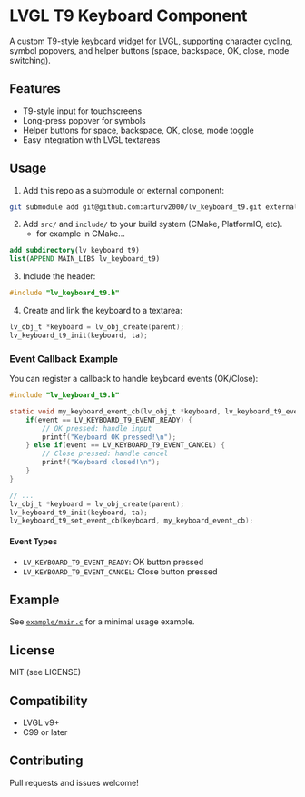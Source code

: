 # LVGL T9 Keyboard Component

A custom T9-style keyboard widget for LVGL, supporting character cycling, symbol popovers, and helper buttons (space, backspace, OK, close, mode switching).

## Features
- T9-style input for touchscreens
- Long-press popover for symbols
- Helper buttons for space, backspace, OK, close, mode toggle
- Easy integration with LVGL textareas

## Usage
1. Add this repo as a submodule or external component:

```sh
git submodule add git@github.com:arturv2000/lv_keyboard_t9.git external/lv_keyboard_t9
```

2. Add `src/` and `include/` to your build system (CMake, PlatformIO, etc).
    - for example in CMake...

```cmake
add_subdirectory(lv_keyboard_t9)
list(APPEND MAIN_LIBS lv_keyboard_t9)
```

3. Include the header:

```c
#include "lv_keyboard_t9.h"
```

4. Create and link the keyboard to a textarea:

```c
lv_obj_t *keyboard = lv_obj_create(parent);
lv_keyboard_t9_init(keyboard, ta);
```

### Event Callback Example

You can register a callback to handle keyboard events (OK/Close):

```c
#include "lv_keyboard_t9.h"

static void my_keyboard_event_cb(lv_obj_t *keyboard, lv_keyboard_t9_event_t event) {
    if(event == LV_KEYBOARD_T9_EVENT_READY) {
        // OK pressed: handle input
        printf("Keyboard OK pressed!\n");
    } else if(event == LV_KEYBOARD_T9_EVENT_CANCEL) {
        // Close pressed: handle cancel
        printf("Keyboard closed!\n");
    }
}

// ...
lv_obj_t *keyboard = lv_obj_create(parent);
lv_keyboard_t9_init(keyboard, ta);
lv_keyboard_t9_set_event_cb(keyboard, my_keyboard_event_cb);
```

#### Event Types
- `LV_KEYBOARD_T9_EVENT_READY`: OK button pressed
- `LV_KEYBOARD_T9_EVENT_CANCEL`: Close button pressed

## Example
See [`example/main.c`](example/main.c) for a minimal usage example.

## License
MIT (see LICENSE)

## Compatibility
- LVGL v9+
- C99 or later

## Contributing
Pull requests and issues welcome!
